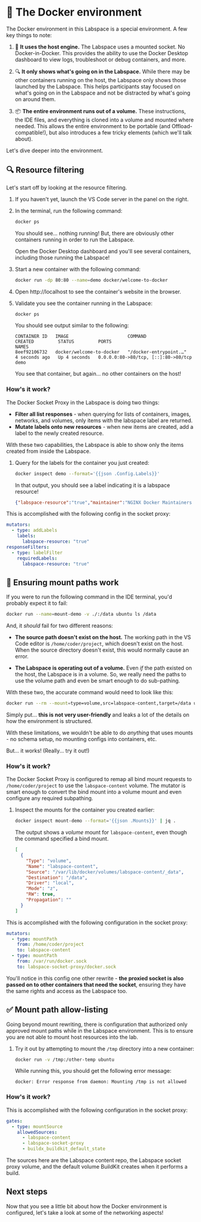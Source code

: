 # 🐳 The Docker environment

The Docker environment in this Labspace is a special environment. A few key things to note:

1. 🐳 **It uses the host engine.** The Labspace uses a mounted socket. No Docker-in-Docker. This provides the ability to use the Docker Desktop dashboard to view logs, troubleshoot or debug containers, and more.

2. 🔍 **It only shows what's going on in the Labspace.** While there may be other containers running on the host, the Labspace only shows those launched by the Labspace. This helps participants stay focused on what's going on in the Labspace and not be distracted by what's going on around them.

3. 📦 **The entire environment runs out of a volume.** These instructions, the IDE files, and everything is cloned into a volume and mounted where needed. This allows the entire environment to be portable (and Offload-compatible!), but also introduces a few tricky elements (which we'll talk about).

Let's dive deeper into the environment.


## 🔍 Resource filtering

Let's start off by looking at the resource filtering.

1. If you haven't yet, launch the VS Code server in the panel on the right.

2. In the terminal, run the following command:

    ```sh
    docker ps
    ```

    You should see... nothing running! But, there are obviously other containers running in order to run the Labspace.

    Open the Docker Desktop dashboard and you'll see several containers, including those running the Labspace!

3. Start a new container with the following command:

    ```sh
    docker run -dp 80:80 --name=demo docker/welcome-to-docker
    ```

4. Open http://localhost to see the container's website in the browser.

5. Validate you see the container running in the Labspace:

    ```sh
    docker ps
    ```

    You should see output similar to the following:

    ```plaintext
    CONTAINER ID   IMAGE                      COMMAND                  CREATED         STATUS         PORTS                                 NAMES
    8eef92106732   docker/welcome-to-docker   "/docker-entrypoint.…"   4 seconds ago   Up 4 seconds   0.0.0.0:80->80/tcp, [::]:80->80/tcp   demo
    ```

    You see that container, but again... no other containers on the host!


### How's it work?

The Docker Socket Proxy in the Labspace is doing two things:

- **Filter all list responses** - when querying for lists of containers, images, networks, and volumes, only items with the labspace label are returned.
- **Mutate labels onto new resources** - when new items are created, add a label to the newly created resource.

With these two capabilities, the Labspace is able to show only the items created from inside the Labspace.

1. Query for the labels for the container you just created:

    ```sh
    docker inspect demo --format='{{json .Config.Labels}}'
    ```

    In that output, you should see a label indicating it is a labspace resource!

    ```json
    {"labspace-resource":"true","maintainer":"NGINX Docker Maintainers <docker-maint@nginx.com>"}
    ```

This is accomplished with the following config in the socket proxy:

```yaml
mutators:
  - type: addLabels
    labels:
      labspace-resource: "true"
responseFilters:
  - type: labelFilter
    requiredLabels:
      labspace-resource: "true"
```


## 🔀 Ensuring mount paths work

If you were to run the following command in the IDE terminal, you'd probably expect it to fail:

```sh
docker run --name=mount-demo -v ./:/data ubuntu ls /data
```

And, it _should_ fail for two different reasons:

- **The source path doesn't exist on the host.** The working path in the VS Code editor is `/home/coder/project`, which doesn't exist on the host. When the source directory doesn't exist, this would normally cause an error.

- **The Labspace is operating out of a volume.** Even _if_ the path existed on the host, the Labspace is in a volume. So, we really need the paths to use the volume path and even be smart enough to do sub-pathing.

With these two, the accurate command would need to look like this:

```sh
docker run --rm --mount=type=volume,src=labspace-content,target=/data ubuntu ls /data
```

Simply put... **this is not very user-friendly** and leaks a lot of the details on how the environment is structured.

With these limitations, we wouldn't be able to do _anything_ that uses mounts - no schema setup, no mounting configs into containers, etc.

But... it works! (Really... try it out!)

### How's it work?

The Docker Socket Proxy is configured to remap all bind mount requests to `/home/coder/project` to use the `labspace-content` volume. The mutator is smart enough to convert the bind mount into a volume mount and even configure any required subpathing.

1. Inspect the mounts for the container you created earlier:

    ```sh
    docker inspect mount-demo --format='{{json .Mounts}}' | jq .
    ```

    The output shows a _volume_ mount for `labspace-content`, even though the command specified a bind mount.

    ```json
    [
      {
        "Type": "volume",
        "Name": "labspace-content",
        "Source": "/var/lib/docker/volumes/labspace-content/_data",
        "Destination": "/data",
        "Driver": "local",
        "Mode": "z",
        "RW": true,
        "Propagation": ""
      }
    ]
    ```

This is accomplished with the following configuration in the socket proxy:

```yaml
mutators:
  - type: mountPath
    from: /home/coder/project
    to: labspace-content
  - type: mountPath
    from: /var/run/docker.sock
    to: labspace-socket-proxy/docker.sock
```

You'll notice in this config one other rewrite - **the proxied socket is also passed on to other containers that need the socket**, ensuring they have the same rights and access as the Labspace too.



## ✅ Mount path allow-listing

Going beyond mount rewriting, there is configuration that authorized only approved mount paths while in the Labspace environment. This is to ensure you are not able to mount host resources into the lab.

1. Try it out by attempting to mount the `/tmp` directory into a new container:

    ```sh
    docker run -v /tmp:/other-temp ubuntu
    ```

    While running this, you should get the following error message:

    ```plaintext
    docker: Error response from daemon: Mounting /tmp is not allowed
    ```

### How's it work?

This is accomplished with the following configuration in the socket proxy:

```yaml
gates:
  - type: mountSource
    allowedSources:
      - labspace-content
      - labspace-socket-proxy
      - buildx_buildkit_default_state
```

The sources here are the Labspace content repo, the Labspace socket proxy volume, and the default volume BuildKit creates when it performs a build.




## Next steps

Now that you see a little bit about how the Docker environment is configured, let's take a look at some of the networking aspects!
